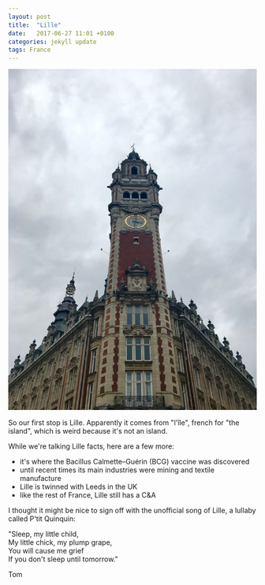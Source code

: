 ```yaml
---
layout: post
title:  "Lille"
date:   2017-06-27 11:01 +0100
categories: jekyll update
tags: France
---
```

![clock tower for the centre of commerce in Lille](https://github.com/tombye/trexit/raw/gh-pages/assets/images/IMG-20170627-WA0003.jpg)

So our first stop is Lille. Apparently it comes from "l'île", french for "the island", which is weird because it's not an island.

While we're talking Lille facts, here are a few more:

- it's where the Bacillus Calmette–Guérin (BCG) vaccine was discovered
- until recent times its main industries were mining and textile manufacture
- Lille is twinned with Leeds in the UK
- like the rest of France, Lille still has a C&A

I thought it might be nice to sign off with the unofficial song of Lille, a lullaby called P'tit Quinquin:

"Sleep, my little child,<br />
My little chick, my plump grape,<br />
You will cause me grief<br />
If you don't sleep until tomorrow."

Tom
